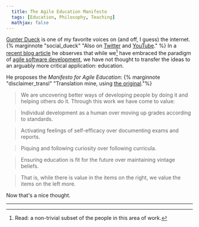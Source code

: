 ```yaml
---
  title: The Agile Education Manifesto
  tags: [Education, Philosophy, Teaching]
  mathjax: false
---
```


[Gunter Dueck](http://www.omnisophie.com) is one of my favorite voices on
(and off, I guess) the internet.
{% marginnote "social_dueck" "Also on [Twitter](https://twitter.com/wilddueck) and [YouTube](https://www.youtube.com/user/Wilddueck)." %}
In a 
  [recent blog article](http://www.omnisophie.com/dd256-agile-erziehung-oder-the-agile-education-manifesto-januar-2016/)
he observes that while we[^1] have embraced the paradigm of 
  [agile software development](http://agilemanifesto.org/),
we have not thought to transfer the ideas to an arguably more critical application:
education.

He proposes the *Manifesto for Agile Education*:
{% marginnote "disclaimer_transl" "Translation mine, using [the original](http://agilemanifesto.org/)."%}

> We are uncovering better ways of developing people by doing it and helping
> others do it.
> Through this work we have come to value:

> Individual development as a human over moving up grades according to standards. 

> Activating feelings of self-efficacy over documenting exams and reports. 

> Piquing and following curiosity over following curricula. 

> Ensuring education is fit for the future over maintaining vintage beliefs.

> That is, while there is value in the items on
> the right, we value the items on the left more.

Now that's a nice thought.

<hr class="slender">

[^1]: Read: a non-trivial subset of the people in this area of work.
